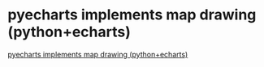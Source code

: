 # pyecharts implements map drawing (python+echarts)
[pyecharts implements map drawing (python+echarts)](https://aiwithcloud.com/2022/09/16/pyecharts_implements_map_drawing_pythonecharts/)